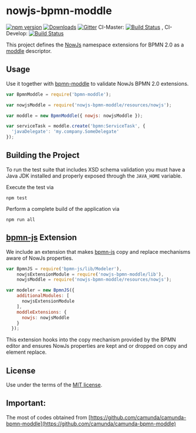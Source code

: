 # nowjs-bpmn-moddle

 [![npm version](https://badge.fury.io/js/nowjs-bpmn-moddle.svg)](https://www.npmjs.com/package/nowjs-bpmn-moddle)
 [![Downloads](https://img.shields.io/npm/dm/nowjs-bpmn-moddle.svg)](https://www.npmjs.com/package/nowjs-bpmn-moddle)
 [![Gitter](https://badges.gitter.im/nowcando/nowjs-bpmn-moddle.svg)](https://gitter.im/nowcando/nowjs-bpmn-moddle?utm_source=badge&utm_medium=badge&utm_campaign=pr-badge)
  CI-Master: [![Build Status](https://travis-ci.org/nowcando/nowjs-bpmn-moddle.svg?branch=master)](https://travis-ci.org/nowcando/nowjs-bpmn-moddle) , CI-Develop: [![Build Status](https://travis-ci.org/nowcando/nowjs-bpmn-moddle.svg?branch=develop)](https://travis-ci.org/nowcando/nowjs-bpmn-moddle)


This project defines the [NowJs](https://www.nowcando.com) namespace extensions for BPMN 2.0 as a [moddle](https://github.com/bpmn-io/moddle) descriptor.


## Usage

Use it together with [bpmn-moddle](https://github.com/bpmn-io/bpmn-moddle) to validate NowJs BPMN 2.0 extensions.

```javascript
var BpmnModdle = require('bpmn-moddle');

var nowjsModdle = require('nowjs-bpmn-moddle/resources/nowjs');

var moddle = new BpmnModdle({ nowjs: nowjsModdle });

var serviceTask = moddle.create('bpmn:ServiceTask', {
  'javaDelegate': 'my.company.SomeDelegate'
});
```


## Building the Project

To run the test suite that includes XSD schema validation you must have a Java JDK installed and properly exposed through the `JAVA_HOME` variable.

Execute the test via

```
npm test
```

Perform a complete build of the application via

```
npm run all
```

## [bpmn-js](https://github.com/bpmn-io/bpmn-js) Extension

We include an extension that makes [bpmn-js](https://github.com/bpmn-io/bpmn-js) copy and replace mechanisms aware of NowJs properties.

```js
var BpmnJS = require('bpmn-js/lib/Modeler'),
    nowjsExtensionModule = require('nowjs-bpmn-moddle/lib'),
    nowjsModdle = require('nowjs-bpmn-moddle/resources/nowjs');

var modeler = new BpmnJS({
    additionalModules: [
      nowjsExtensionModule
    ],
    moddleExtensions: {
      nowjs: nowjsModdle
    }
  });
```

This extension hooks into the copy mechanism provided by the BPMN editor and ensures NowJs properties are kept and or dropped on copy and element replace.

## License

Use under the terms of the [MIT license](http://opensource.org/licenses/MIT).

## Important:
 The most of codes obtained from [https://github.com/camunda/camunda-bpmn-moddle](https://github.com/camunda/camunda-bpmn-moddle)
